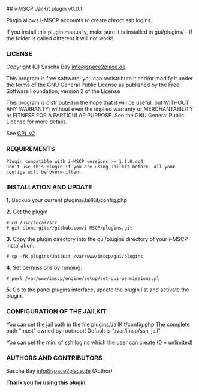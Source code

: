 ## i-MSCP JailKit plugin v0.0.1

Plugin allows i-MSCP accounts to create chroot ssh logins.

If you install this plugin manually, make sure it is installed in
gui/plugins/ - if the folder is called different it will not work!

### LICENSE

Copyright (C) Sascha Bay <info@space2place.de>

This program is free software; you can redistribute it and/or modify
it under the terms of the GNU General Public License as published by
the Free Software Foundation; version 2 of the License

This program is distributed in the hope that it will be useful,
but WITHOUT ANY WARRANTY; without even the implied warranty of
MERCHANTABILITY or FITNESS FOR A PARTICULAR PURPOSE.  See the
GNU General Public License for more details.

See [GPL v2](http://www.gnu.org/licenses/gpl-2.0.html "GPL v2")

### REQUIREMENTS

	Plugin compatible with i-MSCP versions >= 1.1.0.rc4
	Don't use this plugin if you are using Jailkit before. All your configs will be overwritten!
	
### INSTALLATION AND UPDATE

**1.** Backup your current plugins/JailKit/config.php

**2.** Get the plugin

	# cd /usr/local/src
	# git clone git://github.com/i-MSCP/plugins.git

**3.** Copy the plugin directory into the gui/plugins directory of your i-MSCP installation.

	# cp -fR plugins/JailKit /var/www/imscp/gui/plugins

**4.** Set permissions by running:

	# perl /var/www/imscp/engine/setup/set-gui-permissions.pl

**5.** Go to the panel plugins interface, update the plugin list and activate the plugin.

### CONFIGURATION OF THE JAILKIT

You can set the jail path in the file plugins/JailKit/config.php
The complete path "must" owned by root:root!
Default is "/var/imsp/ssh_jail"

You can set the min. of ssh logins which the user can create (0 = unlimited)

### AUTHORS AND CONTRIBUTORS

Sascha Bay <info@space2place.de> (Author)

**Thank you for using this plugin.**

